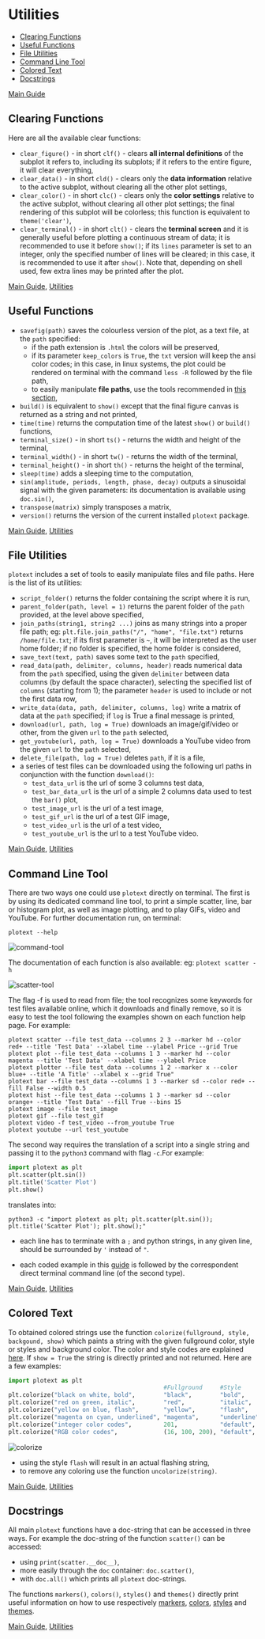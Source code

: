 # Utilities
- [Clearing Functions](https://github.com/piccolomo/plotext/blob/master/readme/utilities.md#clearing-functions)
- [Useful Functions](https://github.com/piccolomo/plotext/blob/master/readme/utilities.md#useful-functions)
- [File Utilities](https://github.com/piccolomo/plotext/blob/master/readme/utilities.md#file-utilities)
- [Command Line Tool](https://github.com/piccolomo/plotext/blob/master/readme/utilities.md#command-line-tool)
- [Colored Text](https://github.com/piccolomo/plotext/blob/master/readme/utilities.md#colored-text)
- [Docstrings](https://github.com/piccolomo/plotext/blob/master/readme/utilities.md#docstrings)

[Main Guide](https://github.com/piccolomo/plotext#guide)


## Clearing Functions
Here are all the available clear functions:

- `clear_figure()` - in short `clf()` - clears **all internal definitions** of the subplot it refers to, including its subplots; if it refers to the entire figure, it will clear everything,
- `clear_data()` - in short `cld()` - clears only the **data information** relative to the active subplot, without clearing all the other plot settings,
- `clear_color()` - in short `clc()` - clears only the **color settings** relative to the active subplot, without clearing all other plot settings; the final rendering of this subplot will be colorless; this function is equivalent to `theme('clear')`,
- `clear_terminal()` - in short `clt()` - clears the **terminal screen** and it is generally useful before plotting a continuous stream of data; it is recommended to use it before `show()`; if its `lines` parameter is set to an integer, only the specified number of lines will be cleared; in this case, it is recommended to use it after `show()`. Note that, depending on shell used, few extra lines may be printed after the plot.

[Main Guide](https://github.com/piccolomo/plotext#guide), [Utilities](https://github.com/piccolomo/plotext/blob/master/readme/utilities.md#utilities)


## Useful Functions
- `savefig(path)` saves the colourless version of the plot, as a text file, at the `path` specified:
    - if the path extension is `.html` the colors will be preserved,
    - if its parameter `keep_colors` is `True`, the `txt` version will keep the ansi color codes; in this case, in linux systems, the plot could be rendered on terminal with the command `less -R` followed by the file path,
    - to easily manipulate **file paths**, use the tools recommended in [this section](https://github.com/piccolomo/plotext/blob/master/readme/utilities.md#file-utilities),
- `build()` is equivalent to `show()` except that the final figure canvas is returned as a string and not printed,
- `time(time)` returns the computation time of the latest `show()` or `build()` functions,
- `terminal_size()` - in short `ts()` - returns the width and height of the terminal,
- `terminal_width()` - in short `tw()` - returns the width of the terminal,
- `terminal_height()` - in short `th()` - returns the height of the terminal,
- `sleep(time)` adds a sleeping time to the computation,
- `sin(amplitude, periods, length, phase, decay)` outputs a sinusoidal signal with the given parameters: its documentation is available using `doc.sin()`,
- `transpose(matrix)` simply transposes a matrix,
- `version()` returns the version of the current installed `plotext` package.

[Main Guide](https://github.com/piccolomo/plotext#guide), [Utilities](https://github.com/piccolomo/plotext/blob/master/readme/utilities.md#utilities)


## File Utilities
`plotext` includes a set of tools to easily manipulate files and file paths. Here is the list of its utilities:

- `script_folder()` returns the folder containing the script where it is run,
- `parent_folder(path, level = 1)` returns the parent folder of the `path` provided, at the level above specified,
- `join_paths(string1, string2 ...)` joins as many strings into a proper file path; eg: `plt.file.join_paths("/", "home", "file.txt")` returns `/home/file.txt`; if its first parameter is `~`, it will be interpreted as the user home folder; if no folder is specified, the home folder is considered,
- `save_text(text, path)` saves some text to the `path` specified,
- `read_data(path, delimiter, columns, header)` reads numerical data from the `path` specified, using the given `delimiter` between data columns (by default the space character), selecting the specified list of `columns` (starting from 1); the parameter `header` is used to include or not the first data row,
- `write_data(data, path, delimiter, columns, log)` write a matrix of data at the `path` specified; if `log` is True a final message is printed,
- `download(url, path, log = True)` downloads an image/gif/video or other, from the given `url` to the `path` selected,
- `get_youtube(url, path, log = True)` downloads a YouTube video from the given `url` to the `path` selected,
- `delete_file(path, log = True)` deletes `path`, if it is a file,
- a series of test files can be downloaded using the following url paths in conjunction with the function `download()`:
    - `test_data_url`  is the url of some 3 columns test data,
    - `test_bar_data_url` is the url of a simple 2 columns data used to test the `bar()` plot,
    - `test_image_url` is the url of a test image,
    - `test_gif_url` is the url of a test GIF image,
    - `test_video_url` is the url of a test video,
    - `test_youtube_url` is the url to a test YouTube video.

[Main Guide](https://github.com/piccolomo/plotext#guide), [Utilities](https://github.com/piccolomo/plotext/blob/master/readme/utilities.md#utilities)


## Command Line Tool
There are two ways one could use `plotext` directly on terminal. The first is by using its dedicated command line tool, to print a simple scatter, line, bar or histogram plot, as well as image plotting, and to play GIFs, video and YouTube. For further documentation run, on terminal:

```console
plotext --help
```
![command-tool](https://raw.githubusercontent.com/piccolomo/plotext/master/images/command-tool.png)

The documentation of each function is also available: eg: `plotext scatter -h`

![scatter-tool](https://raw.githubusercontent.com/piccolomo/plotext/master/images/scatter-tool.png)

The flag -f is used to read from file; the tool recognizes some keywords for test files available online, which it downloads and finally remove, so it is easy to test the tool following the examples shown on each function help page. For example:

```console
plotext scatter --file test_data --columns 2 3 --marker hd --color red+ --title 'Test Data' --xlabel time --ylabel Price --grid True
plotext plot --file test_data --columns 1 3 --marker hd --color magenta --title 'Test Data' --xlabel time --ylabel Price
plotext plotter --file test_data --columns 1 2 --marker x --color blue+ --title 'A Title' --xlabel x --grid True"
plotext bar --file test_data --columns 1 3 --marker sd --color red+ --fill False --width 0.5
plotext hist --file test_data --columns 1 3 --marker sd --color orange+ --title 'Test Data' --fill True --bins 15
plotext image --file test_image
plotext gif --file test_gif
plotext video -f test_video --from_youtube True
plotext youtube --url test_youtube
```

The second way requires the translation of a script into a single string and passing it to the `python3` command with flag `-c`.For example:
```python
import plotext as plt
plt.scatter(plt.sin())
plt.title('Scatter Plot')
plt.show()
```
translates into:
```console
python3 -c "import plotext as plt; plt.scatter(plt.sin()); plt.title('Scatter Plot'); plt.show();"
```
- each line has to terminate with a `;` and python strings, in any given line, should be surrounded by `'` instead of `"`. 

- each coded example in this [guide](https://github.com/piccolomo/plotext#guide) is followed by the correspondent direct terminal command line (of the second type).

[Main Guide](https://github.com/piccolomo/plotext#guide), [Utilities](https://github.com/piccolomo/plotext/blob/master/readme/utilities.md#utilities)


## Colored Text
To obtained colored strings use the function `colorize(fullground, style, backgound, show)` which paints a string with the given fullground color, style or styles and background color. The color and style codes are explained [here](https://github.com/piccolomo/plotext/blob/master/readme/aspect.md#colors). If `show = True` the string is directly printed and not returned. Here are a few examples:
```python
import plotext as plt
                                            #Fullground     #Style       #Background      #Show
plt.colorize("black on white, bold",        "black",        "bold",      "white",         True)
plt.colorize("red on green, italic",        "red",          "italic",    "green",         True)
plt.colorize("yellow on blue, flash",       "yellow",       "flash",     "blue",          True)
plt.colorize("magenta on cyan, underlined", "magenta",      "underline", "cyan",          True)
plt.colorize("integer color codes",         201,            "default",   158,             True)
plt.colorize("RGB color codes",             (16, 100, 200), "default",   (200, 100, 100), True)
```
![colorize](https://raw.githubusercontent.com/piccolomo/plotext/master/images/colorize.png)

- using the style `flash` will result in an actual flashing string,
- to remove any coloring use the function `uncolorize(string)`.

[Main Guide](https://github.com/piccolomo/plotext#guide), [Utilities](https://github.com/piccolomo/plotext/blob/master/readme/utilities.md#utilities)


## Docstrings
All main `plotext` functions have a doc-string that can be accessed in three ways. For example the doc-string of the function `scatter()` can be accessed:
- using `print(scatter.__doc__)`,
- more easily through the `doc` container: `doc.scatter()`,
- with `doc.all()` which prints all `plotext` doc-strings.

The functions `markers()`, `colors()`, `styles()` and `themes()` directly print useful information on how to use respectively [markers](https://github.com/piccolomo/plotext/blob/master/readme/aspect.md#markers), [colors](https://github.com/piccolomo/plotext/blob/master/readme/aspect.md#colors), [styles](https://github.com/piccolomo/plotext/blob/master/readme/aspect.md#styles) and [themes](https://github.com/piccolomo/plotext/blob/master/readme/aspect.md#themes).


[Main Guide](https://github.com/piccolomo/plotext#guide), [Utilities](https://github.com/piccolomo/plotext/blob/master/readme/utilities.md#utilities)

